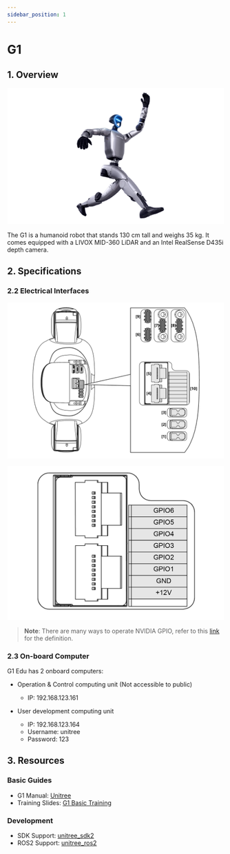 ```yaml
---
sidebar_position: 1
---
```


# G1

## 1. Overview

![](../img/unitree/G1_robot.png)

The G1 is a humanoid robot that stands 130 cm tall and weighs 35 kg. It comes equipped with a LIVOX MID-360 LiDAR and an Intel RealSense D435i depth camera.

## 2. Specifications

### 2.2 Electrical Interfaces

![](../img/unitree/G1_electrical_interfaces.jpg)

![](../img/unitree/G1_electrical_interfaces_gpio.jpg)

> **Note**: There are many ways to operate NVIDIA GPIO, refer to this [link](https://docs.nvidia.com/jetson/archives/r35.2.1/DeveloperGuide/text/HR/JetsonModuleAdaptationAndBringUp/JetsonOrinNxSeries.html#identifying-the-gpio-number) for the definition.

### 2.3 On-board Computer

G1 Edu has 2 onboard computers:

- Operation & Control computing unit (Not accessible to public)
    - IP: 192.168.123.161
     
- User development computing unit
    - IP: 192.168.123.164
    - Username: unitree
    - Password: 123

## 3. Resources

### Basic Guides

* G1 Manual: [Unitree](https://support.unitree.com/home/en/G1_developer)
* Training Slides: [G1 Basic Training](https://tangrobot.sharepoint.com/:b:/s/Public-Outgoing/EYW7e2v3tL1DtCeW-HGdQo8BlBn-CkYQve05OhJDlS7xcA?e=5kJQpt)

### Development

* SDK Support: [unitree_sdk2](https://github.com/unitreerobotics/unitree_sdk2)
* ROS2 Support: [unitree_ros2](https://github.com/unitreerobotics/unitree_ros2)
